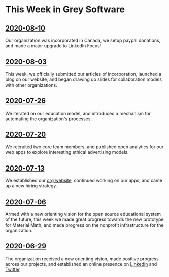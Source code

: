 # This Week in Grey Software

## [2020-08-10](./2020-08-10)

Our organization was incorporated in Canada, we setup paypal donations, and made a major upgrade to LinkedIn Focus! 

## [2020-08-03](./2020-08-03)

This week, we officially submitted our articles of incorporation, launched a blog on our website, and began drawing up slides for collaboration models with other organizations. 

## [2020-07-26](./2020-07-26)

We iterated on our education model, and introduced a mechanism for automating the organization's processes.

## [2020-07-20](./2020-07-20)

We recruited two core team members, and published open analytics for our web apps to explore interesting ethical advertising models.

## [2020-07-13](./2020-07-13)

We established our [org website](https://org.grey.software), continued working on our apps, and came up a new hiring strategy.

## [2020-07-06](./2020-07-06)

Armed with a new orienting vision for the open source educational system of the future, this week we made great progress towards the new prototype for Material Math, and made progress on the nonprofit infrastructure for the organization. 

## [2020-06-29](./2020-06-29)

The organization received a new orienting vision, made positive progress across our projects, and established an online presence on [Linkedin](https://www.linkedin.com/company/grey-software) and [Twitter](https://twitter.com/grey_software). 
